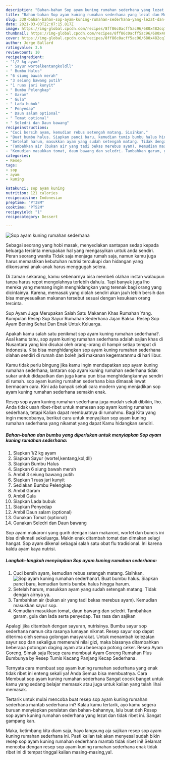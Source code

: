 ```yaml
---
description: "Bahan-bahan Sop ayam kuning rumahan sederhana yang lezat dan Mudah Dibuat"
title: "Bahan-bahan Sop ayam kuning rumahan sederhana yang lezat dan Mudah Dibuat"
slug: 330-bahan-bahan-sop-ayam-kuning-rumahan-sederhana-yang-lezat-dan-mudah-dibuat
date: 2021-03-03T22:07:15.817Z
image: https://img-global.cpcdn.com/recipes/8ff86c0acff5ac96/680x482cq70/sop-ayam-kuning-rumahan-sederhana-foto-resep-utama.jpg
thumbnail: https://img-global.cpcdn.com/recipes/8ff86c0acff5ac96/680x482cq70/sop-ayam-kuning-rumahan-sederhana-foto-resep-utama.jpg
cover: https://img-global.cpcdn.com/recipes/8ff86c0acff5ac96/680x482cq70/sop-ayam-kuning-rumahan-sederhana-foto-resep-utama.jpg
author: Jorge Ballard
ratingvalue: 3.6
reviewcount: 10
recipeingredient:
- "1/2 kg ayam"
- " Sayur wortelkentangkoldll"
- " Bumbu Halus"
- "6 siung bawah merah"
- "3 seiung bawang putih"
- "1 ruas jari kunyit"
- " Bumbu Pelengkap"
- " Garam"
- " Gula"
- " Lada bubuk"
- " Penyedap"
- " Daun salam optional"
- " Tomat optional"
- " Seledri dan Daun bawang"
recipeinstructions:
- "Cuci bersih ayam, kemudian rebus setengah matang. Sisihkan."
- "Buat bumbu halus. Siapkan panci baru, kemudian tumis bumbu halus hingga harum."
- "Setelah harum, masukkan ayam yang sudah setengah matang. Tidak dengan airnya ya."
- "Tambahkan air (bukan air yang tadi bekas merebus ayam). Kemudian masukkan sayur sop."
- "Kemudian masukkan tomat, daun bawang dan seledri. Tambahkan garam, gula dan lada serta penyedap. Tes rasa dan sajikan"
categories:
- Resep
tags:
- sop
- ayam
- kuning

katakunci: sop ayam kuning 
nutrition: 121 calories
recipecuisine: Indonesian
preptime: "PT38M"
cooktime: "PT52M"
recipeyield: "1"
recipecategory: Dessert

---
```



![Sop ayam kuning rumahan sederhana](https://img-global.cpcdn.com/recipes/8ff86c0acff5ac96/680x482cq70/sop-ayam-kuning-rumahan-sederhana-foto-resep-utama.jpg)

Sebagai seorang yang hobi masak, menyediakan santapan sedap kepada keluarga tercinta merupakan hal yang mengasyikan untuk anda sendiri. Peran seorang  wanita Tidak saja menjaga rumah saja, namun kamu juga harus memastikan kebutuhan nutrisi tercukupi dan hidangan yang dikonsumsi anak-anak harus menggugah selera.

Di zaman  sekarang, kamu sebenarnya bisa membeli olahan instan walaupun tanpa harus repot mengolahnya terlebih dahulu. Tapi banyak juga lho mereka yang memang ingin menghidangkan yang terenak bagi orang yang dicintainya. Karena, memasak yang diolah sendiri akan jauh lebih bersih dan bisa menyesuaikan makanan tersebut sesuai dengan kesukaan orang tercinta. 

Sup Ayam Juga Merupakan Salah Satu Makanan Khas Rumahan Yang. Kumpulan Resep Sup Sayur Rumahan Sederhana Jajan Bakso. Resep Sop Ayam Bening Sehat Dan Enak Untuk Keluarga.

Apakah kamu salah satu penikmat sop ayam kuning rumahan sederhana?. Asal kamu tahu, sop ayam kuning rumahan sederhana adalah sajian khas di Nusantara yang kini disukai oleh orang-orang di hampir setiap tempat di Indonesia. Kita bisa menghidangkan sop ayam kuning rumahan sederhana olahan sendiri di rumah dan boleh jadi makanan kegemaranmu di hari libur.

Kamu tidak perlu bingung jika kamu ingin mendapatkan sop ayam kuning rumahan sederhana, lantaran sop ayam kuning rumahan sederhana tidak sukar untuk didapatkan dan juga kamu pun bisa menghidangkannya sendiri di rumah. sop ayam kuning rumahan sederhana bisa dimasak lewat bermacam cara. Kini ada banyak sekali cara modern yang menjadikan sop ayam kuning rumahan sederhana semakin enak.

Resep sop ayam kuning rumahan sederhana juga mudah sekali dibikin, lho. Anda tidak usah ribet-ribet untuk memesan sop ayam kuning rumahan sederhana, tetapi Kalian dapat membuatnya di rumahmu. Bagi Kita yang ingin mencobanya, berikut cara untuk menyajikan sop ayam kuning rumahan sederhana yang nikamat yang dapat Kamu hidangkan sendiri.

<!--inarticleads1-->

##### Bahan-bahan dan bumbu yang diperlukan untuk menyiapkan Sop ayam kuning rumahan sederhana:

1. Siapkan 1/2 kg ayam
1. Siapkan  Sayur (wortel,kentang,kol,dll)
1. Siapkan  Bumbu Halus
1. Siapkan 6 siung bawah merah
1. Ambil 3 seiung bawang putih
1. Siapkan 1 ruas jari kunyit
1. Sediakan  Bumbu Pelengkap
1. Ambil  Garam
1. Ambil  Gula
1. Siapkan  Lada bubuk
1. Siapkan  Penyedap
1. Ambil  Daun salam (optional)
1. Gunakan  Tomat (optional)
1. Gunakan  Seledri dan Daun bawang


Sop ayam makaroni yang gurih dengan isian makaroni, wortel dan buncis ini bisa dinikmati sekeluarga. Makin enak ditambah tomat dan dimakan selagi hangat. Sop ayam dikenal sebagai salah satu obat flu tradisional. Ini karena kaldu ayam kaya nutrisi. 

<!--inarticleads2-->

##### Langkah-langkah menyiapkan Sop ayam kuning rumahan sederhana:

1. Cuci bersih ayam, kemudian rebus setengah matang. Sisihkan.
<img src="https://img-global.cpcdn.com/steps/b450e24ded05f8c3/160x128cq70/sop-ayam-kuning-rumahan-sederhana-langkah-memasak-1-foto.jpg" alt="Sop ayam kuning rumahan sederhana">1. Buat bumbu halus. Siapkan panci baru, kemudian tumis bumbu halus hingga harum.
1. Setelah harum, masukkan ayam yang sudah setengah matang. Tidak dengan airnya ya.
1. Tambahkan air (bukan air yang tadi bekas merebus ayam). Kemudian masukkan sayur sop.
1. Kemudian masukkan tomat, daun bawang dan seledri. Tambahkan garam, gula dan lada serta penyedap. Tes rasa dan sajikan


Apalagi jika ditambah dengan sayuran, nutrisinya. Bumbu sayur sop sederhana namun cita rasanya lumayan nikmat. Resep sayur sop dapat diterima oleh semua golongan masyarakat. Untuk menambah kelezatan sayur sop dan sekaligus memenuhi nilai gizi, maka biasanya ditambahkan beberapa potongan daging ayam atau beberapa potong ceker. Resep Ayam Goreng, Simak saja Resep cara membuat Ayam Goreng Rumahan Plus Bumbunya by Resep Tumis Kacang Panjang Kecap Sederhana. 

Ternyata cara membuat sop ayam kuning rumahan sederhana yang enak tidak ribet ini enteng sekali ya! Anda Semua bisa membuatnya. Cara Membuat sop ayam kuning rumahan sederhana Sangat cocok banget untuk kamu yang sedang belajar memasak atau juga untuk kalian yang telah lihai memasak.

Tertarik untuk mulai mencoba buat resep sop ayam kuning rumahan sederhana mantab sederhana ini? Kalau kamu tertarik, ayo kamu segera buruan menyiapkan peralatan dan bahan-bahannya, lalu buat deh Resep sop ayam kuning rumahan sederhana yang lezat dan tidak ribet ini. Sangat gampang kan. 

Maka, ketimbang kita diam saja, hayo langsung aja sajikan resep sop ayam kuning rumahan sederhana ini. Pasti kalian tak akan menyesal sudah bikin resep sop ayam kuning rumahan sederhana mantab tidak ribet ini! Selamat mencoba dengan resep sop ayam kuning rumahan sederhana enak tidak ribet ini di tempat tinggal kalian masing-masing,ya!.

